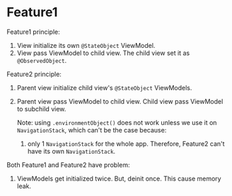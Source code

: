 # Feature1

Feature1 principle:
1. View initialize its own `@StateObject` ViewModel.
2. View pass ViewModel to child view. The child view set it as `@ObservedObject`.

Feature2 principle:
1. Parent view initialize child view's `@StateObject` ViewModels.
2. Parent view pass ViewModel to child view. Child view pass ViewModel to subchild view.

    Note: using `.environmentObject()` does not work unless we use it on `NavigationStack`, which can't be the case because:
    1. only 1 `NavigationStack` for the whole app. Therefore, Feature2 can't have its own `NavigationStack`.

Both Feature1 and Feature2 have problem:
1. ViewModels get initialized twice. But, deinit once. This cause memory leak.
